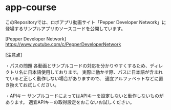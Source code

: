 # app-course
このRepositoryでは、ロボアプリ動画サイト「Pepper Developer Network」に登場するサンプルアプリのソースコードを公開しています。


[Pepper Developer Network]
https://www.youtube.com/c/PepperDeveloperNetwork


[注意点]

・パスの問題
各動画とサンプルコードの対応を分かりやすくするため、ディレクトリ名に日本語使用しております。
実際に動かす際、パスに日本語が含まれていると正しく動作しない場合がありますので、
適宜アルファベットなどに置き換えてお試しください。


・APIキー
サンプルコードによってはAPIキーを設定しないと動作しないものがあります。
適宜APIキーの取得設定をおこないお試しください。
